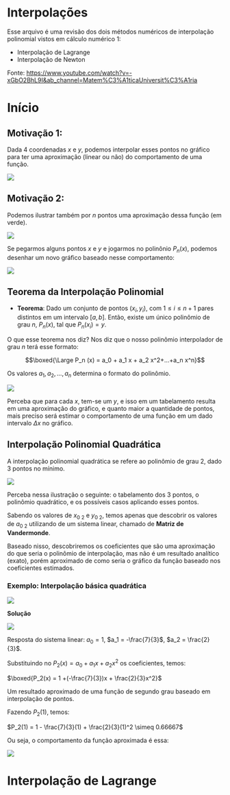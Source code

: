 # Interpolações

Esse arquivo é uma revisão dos dois métodos numéricos de interpolação polinomial vistos em cálculo numérico 1:

- Interpolação de Lagrange
- Interpolação de Newton

Fonte: https://www.youtube.com/watch?v=-xGbO2BhL9I&ab_channel=Matem%C3%A1ticaUniversit%C3%A1ria


# Início

## Motivação 1: 

Dada 4 coordenadas $x$ e $y$, podemos interpolar esses pontos no gráfico para ter uma aproximação (linear ou não) do comportamento de uma função.

![](2023-04-14-17-38-30.png)

## Motivação 2:

Podemos ilustrar também por $n$ pontos uma aproximação dessa função (em verde).

![](2023-04-14-17-40-26.png)

Se pegarmos alguns pontos $x$ e $y$ e jogarmos no polinônio $P_n(x)$, podemos desenhar um novo gráfico baseado nesse comportamento:

![](2023-04-14-17-43-04.png)

## Teorema da Interpolação Polinomial

- **Teorema**: Dado um conjunto de pontos $(x_i, y_i)$, com $1 \le i \le n+1$ pares distintos em um intervalo $[a,b]$. Então, existe um único polinômio de grau $n$, $P_n(x)$, tal que $P_n(x_i) = y$.

O que esse teorema nos diz? Nos diz que o nosso polinômio interpolador de grau $n$ terá esse formato:

$$\boxed{\Large P_n (x) = a_0 + a_1 x + a_2 x^2+...+a_n x^n}$$

Os valores $a_1, a_2, ... , a_n$ determina o formato do polinômio.

![](2023-04-14-17-50-45.png)

Perceba que para cada $x$, tem-se um $y$, e isso em um tabelamento resulta em uma aproximação do gráfico, e quanto maior a quantidade de pontos, mais preciso será estimar o comportamento de uma função em um dado intervalo $\Delta x$ no gráfico.

## Interpolação Polinomial Quadrática

A interpolação polinomial quadrática se refere ao polinômio de grau 2, dado 3 pontos no mínimo.

![](2023-04-14-17-58-52.png)

Perceba nessa ilustração o seguinte: o tabelamento dos 3 pontos, o polinômio quadrático, e os possíveis casos aplicando esses pontos. 

Sabendo os valores de $x_{0~2}$ e $y_{0~2}$, temos apenas que descobrir os valores de $a_{0~2}$ utilizando de um sistema linear, chamado de **Matriz de Vandermonde**.

Baseado nisso, descobriremos os coeficientes que são uma aproximação do que seria o polinômio de interpolação, mas não é um resultado analítico (exato), porém aproximado de como seria o gráfico da função baseado nos coeficientes estimados.

### Exemplo: Interpolação básica quadrática

![](2023-04-14-18-03-07.png)

**Solução**

![](2023-04-14-18-06-29.png)

Resposta do sistema linear: $a_0 = 1$, $a_1 = -\frac{7}{3}$, $a_2 = \frac{2}{3}$.

Substituindo no $P_2(x) = a_0 + a_1x + a_2x^2$ os coeficientes, temos:

$\boxed{P_2(x) = 1 +(-\frac{7}{3})x + \frac{2}{3}x^2}$

Um resultado aproximado de uma função de segundo grau baseado em interpolação de pontos.

Fazendo $P_2(1)$, temos:

$P_2(1) = 1 - \frac{7}{3}(1) + \frac{2}{3}(1)^2 \simeq 0.66667$

Ou seja, o comportamento da função aproximada é essa:

![](2023-04-14-18-15-07.png)

# Interpolação de Lagrange

